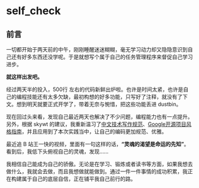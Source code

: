 # self_check
## 前言
一切都开始于两天前的中午，刚刚睡醒迷迷糊糊，毫无学习动力却又隐隐意识到自己还有好多东西还没学呢。于是就想写个属于自己的任务管理程序来督促自己学习进步。

**就这样出发吧。**

经过两天半的投入，500行 左右的代码新鲜出炉啦。也许是时间太紧，也许是自己的编程技能还有太多欠缺，最初构想的好多功能，只写好了注释，就没有了下文。想到明天就要正式开学了，带着无奈与惋惜，把这些功能丢进 dustbin。

现在回过头来看，发现自己最近两天也解决了不少问题，编程能力也有一点提升。另外，根据 skywt 的建议，我重新温习了[中文技术写作规范](https://github.com/ruanyf/document-style-guide)、[Google开源项目风格指南](https://zh-google-styleguide.readthedocs.io/en/latest/google-cpp-styleguide/)，并且应用到了本次实践当中，让自己的编码更加规范、优雅。

最近追 B 站王一快的视频，里面有一句这样的话，**“灵魂的渴望是命运的先知”**。看到后，我低下头俯视自己的灵魂，发现……

我相信自己能成为自己的骄傲。无论是在学习、锻炼或者读书等方面，如果我想去做什么，我就会去做，而且我想做就能做到。通过一件一件事情的成功积累，我正在构建属于自己的底层自信，正在铺平我自己前行的路。
